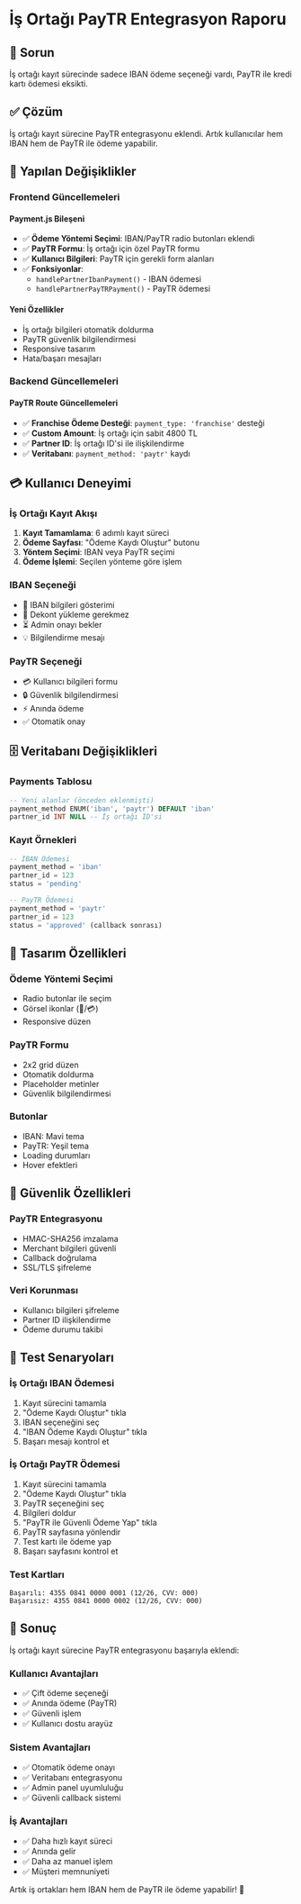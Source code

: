 # İş Ortağı PayTR Entegrasyon Raporu

## 🎯 Sorun
İş ortağı kayıt sürecinde sadece IBAN ödeme seçeneği vardı, PayTR ile kredi kartı ödemesi eksikti.

## ✅ Çözüm
İş ortağı kayıt sürecine PayTR entegrasyonu eklendi. Artık kullanıcılar hem IBAN hem de PayTR ile ödeme yapabilir.

## 🔧 Yapılan Değişiklikler

### Frontend Güncellemeleri

#### Payment.js Bileşeni
- ✅ **Ödeme Yöntemi Seçimi**: IBAN/PayTR radio butonları eklendi
- ✅ **PayTR Formu**: İş ortağı için özel PayTR formu
- ✅ **Kullanıcı Bilgileri**: PayTR için gerekli form alanları
- ✅ **Fonksiyonlar**: 
  - `handlePartnerIbanPayment()` - IBAN ödemesi
  - `handlePartnerPayTRPayment()` - PayTR ödemesi

#### Yeni Özellikler
- İş ortağı bilgileri otomatik doldurma
- PayTR güvenlik bilgilendirmesi
- Responsive tasarım
- Hata/başarı mesajları

### Backend Güncellemeleri

#### PayTR Route Güncellemeleri
- ✅ **Franchise Ödeme Desteği**: `payment_type: 'franchise'` desteği
- ✅ **Custom Amount**: İş ortağı için sabit 4800 TL
- ✅ **Partner ID**: İş ortağı ID'si ile ilişkilendirme
- ✅ **Veritabanı**: `payment_method: 'paytr'` kaydı

## 💳 Kullanıcı Deneyimi

### İş Ortağı Kayıt Akışı
1. **Kayıt Tamamlama**: 6 adımlı kayıt süreci
2. **Ödeme Sayfası**: "Ödeme Kaydı Oluştur" butonu
3. **Yöntem Seçimi**: IBAN veya PayTR seçimi
4. **Ödeme İşlemi**: Seçilen yönteme göre işlem

### IBAN Seçeneği
- 🏦 IBAN bilgileri gösterimi
- 📄 Dekont yükleme gerekmez
- ⏳ Admin onayı bekler
- 💡 Bilgilendirme mesajı

### PayTR Seçeneği
- 💳 Kullanıcı bilgileri formu
- 🔒 Güvenlik bilgilendirmesi
- ⚡ Anında ödeme
- ✅ Otomatik onay

## 🗄️ Veritabanı Değişiklikleri

### Payments Tablosu
```sql
-- Yeni alanlar (önceden eklenmişti)
payment_method ENUM('iban', 'paytr') DEFAULT 'iban'
partner_id INT NULL -- İş ortağı ID'si
```

### Kayıt Örnekleri
```sql
-- IBAN Ödemesi
payment_method = 'iban'
partner_id = 123
status = 'pending'

-- PayTR Ödemesi  
payment_method = 'paytr'
partner_id = 123
status = 'approved' (callback sonrası)
```

## 🎨 Tasarım Özellikleri

### Ödeme Yöntemi Seçimi
- Radio butonlar ile seçim
- Görsel ikonlar (🏦/💳)
- Responsive düzen

### PayTR Formu
- 2x2 grid düzen
- Otomatik doldurma
- Placeholder metinler
- Güvenlik bilgilendirmesi

### Butonlar
- IBAN: Mavi tema
- PayTR: Yeşil tema
- Loading durumları
- Hover efektleri

## 🔐 Güvenlik Özellikleri

### PayTR Entegrasyonu
- HMAC-SHA256 imzalama
- Merchant bilgileri güvenli
- Callback doğrulama
- SSL/TLS şifreleme

### Veri Korunması
- Kullanıcı bilgileri şifreleme
- Partner ID ilişkilendirme
- Ödeme durumu takibi

## 📱 Test Senaryoları

### İş Ortağı IBAN Ödemesi
1. Kayıt sürecini tamamla
2. "Ödeme Kaydı Oluştur" tıkla
3. IBAN seçeneğini seç
4. "IBAN Ödeme Kaydı Oluştur" tıkla
5. Başarı mesajı kontrol et

### İş Ortağı PayTR Ödemesi
1. Kayıt sürecini tamamla
2. "Ödeme Kaydı Oluştur" tıkla
3. PayTR seçeneğini seç
4. Bilgileri doldur
5. "PayTR ile Güvenli Ödeme Yap" tıkla
6. PayTR sayfasına yönlendir
7. Test kartı ile ödeme yap
8. Başarı sayfasını kontrol et

### Test Kartları
```
Başarılı: 4355 0841 0000 0001 (12/26, CVV: 000)
Başarısız: 4355 0841 0000 0002 (12/26, CVV: 000)
```

## 🚀 Sonuç

İş ortağı kayıt sürecine PayTR entegrasyonu başarıyla eklendi:

### Kullanıcı Avantajları
- ✅ Çift ödeme seçeneği
- ✅ Anında ödeme (PayTR)
- ✅ Güvenli işlem
- ✅ Kullanıcı dostu arayüz

### Sistem Avantajları
- ✅ Otomatik ödeme onayı
- ✅ Veritabanı entegrasyonu
- ✅ Admin panel uyumluluğu
- ✅ Güvenli callback sistemi

### İş Avantajları
- ✅ Daha hızlı kayıt süreci
- ✅ Anında gelir
- ✅ Daha az manuel işlem
- ✅ Müşteri memnuniyeti

Artık iş ortakları hem IBAN hem de PayTR ile ödeme yapabilir! 🎉
